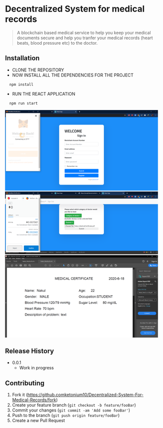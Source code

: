 # Decentralized System for medical records
> A blockchain based medical service to help you keep your medical documents secure and help you tranfer your medical records (heart beats, blood pressure etc) to the doctor.

## Installation
 - CLONE THE REPOSITORY
 - NOW INSTALL ALL THE DEPENDENCIES FOR THE PROJECT
  
  ```bash
    npm install
  ```
  
 - RUN THE REACT APPLICATION
 
  ```bash
    npm run start
  ```
  
![](Picture1.png)
![](Picture2.png)
![](Picture3.png)

## Release History

* 0.0.1
    * Work in progress


## Contributing

1. Fork it (<https://github.comketonium10/Decentralized-System-For-Medical-Records/fork>)
2. Create your feature branch (`git checkout -b feature/fooBar`)
3. Commit your changes (`git commit -am 'Add some fooBar'`)
4. Push to the branch (`git push origin feature/fooBar`)
5. Create a new Pull Request
